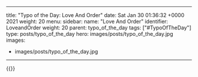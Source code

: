 
---
title: "Typo of the Day: Love And Order"
date: Sat Jan 30 01:36:32 +0000 2021
weight: 20
menu:
  sidebar:
    name: "Love And Order"
    identifier: LoveandOrder
    weight: 20
    parent: typo_of_the_day
tags: ["#TypoOfTheDay"]
type: posts/typo_of_the_day
hero: images/posts/typo_of_the_day.jpg
images:
- images/posts/typo_of_the_day.jpg
---


{{<x user="mariatta" id="1355329014752292869">}}


